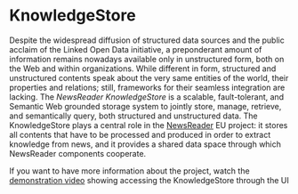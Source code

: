 # KnowledgeStore

Despite the widespread diffusion of structured data sources and the public acclaim of the Linked Open Data initiative,
a preponderant amount of information remains nowadays available only in unstructured form, both on the Web and within
organizations. While different in form, structured and unstructured contents speak about the very same entities of the
world, their properties and relations; still, frameworks for their seamless integration are lacking. The *NewsReader
KnowledgeStore* is a scalable, fault-tolerant, and Semantic Web grounded storage system to jointly store, manage,
retrieve, and semantically query, both structured and unstructured data. The KnowledgeStore plays a central role in the
[NewsReader](http://www.newsreader-project.eu/) EU project: it stores all contents that have to be processed and produced in order to extract knowledge from
news, and it provides a shared data space through which NewsReader components cooperate.

If you want to have more information about the project, watch the [demonstration video](http://youtu.be/if1PRwSll5c) showing accessing the KnowledgeStore through the UI
